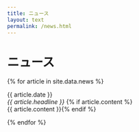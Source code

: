 ```yaml
---
title: ニュース
layout: text
permalink: /news.html
---
```


# ニュース
{% for article in site.data.news %}
<p>{{ article.date }} <br>
<em>{{ article.headline }}</em>
{% if article.content %}<br>{{ article.content }}{% endif %}</p>
{% endfor %}
